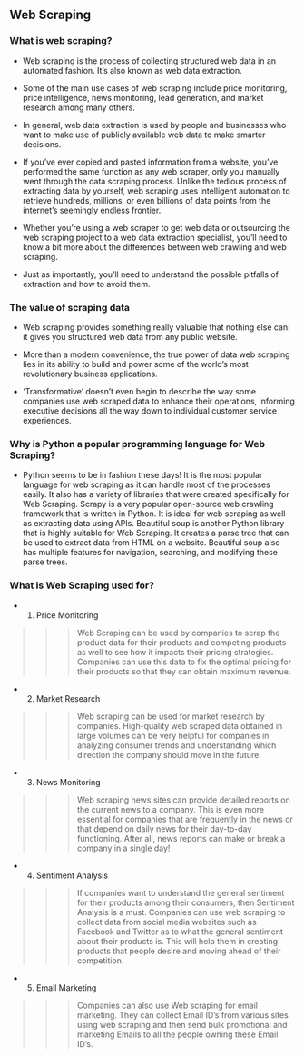 ## Web Scraping 

### What is web scraping?
- Web scraping is the process of collecting structured web data in an automated fashion. It’s also known as web data extraction.

- Some of the main use cases of web scraping include price monitoring, price intelligence, news monitoring, lead generation, and market research among many others.

- In general, web data extraction is used by people and businesses who want to make use of publicly available web data to make smarter decisions.

- If you’ve ever copied and pasted information from a website, you’ve performed the same function as any web scraper, only you manually went through the data scraping process. Unlike the tedious process of extracting data by yourself, web scraping uses intelligent automation to retrieve hundreds, millions, or even billions of data points from the internet’s seemingly endless frontier.

- Whether you’re using a web scraper to get web data or outsourcing the web scraping project to a web data extraction specialist, you’ll need to know a bit more about the differences between web crawling and web scraping.

- Just as importantly, you’ll need to understand the possible pitfalls of extraction and how to avoid them.



### The value of scraping data
- Web scraping provides something really valuable that nothing else can: it gives you structured web data from any public website.

- More than a modern convenience, the true power of data web scraping lies in its ability to build and power some of the world’s most revolutionary business applications.

- ‘Transformative’ doesn’t even begin to describe the way some companies use web scraped data to enhance their operations, informing executive decisions all the way down to individual customer service experiences.



### Why is Python a popular programming language for Web Scraping?
- Python seems to be in fashion these days! It is the most popular language for web scraping as it can handle most of the processes easily. It also has a variety of libraries that were created specifically for Web Scraping. Scrapy is a very popular open-source web crawling framework that is written in Python. It is ideal for web scraping as well as extracting data using APIs. Beautiful soup is another Python library that is highly suitable for Web Scraping. It creates a parse tree that can be used to extract data from HTML on a website. Beautiful soup also has multiple features for navigation, searching, and modifying these parse trees.



### What is Web Scraping used for?

- 1. Price Monitoring
>>>Web Scraping can be used by companies to scrap the product data for their products and competing products as well to see how it impacts their pricing strategies. Companies can use this data to fix the optimal pricing for their products so that they can obtain maximum revenue.

- 2. Market Research
>>>Web scraping can be used for market research by companies. High-quality web scraped data obtained in large volumes can be very helpful for companies in analyzing consumer trends and understanding which direction the company should move in the future. 

- 3. News Monitoring
>>>Web scraping news sites can provide detailed reports on the current news to a company. This is even more essential for companies that are frequently in the news or that depend on daily news for their day-to-day functioning. After all, news reports can make or break a company in a single day!

- 4. Sentiment Analysis
>>>If companies want to understand the general sentiment for their products among their consumers, then Sentiment Analysis is a must. Companies can use web scraping to collect data from social media websites such as Facebook and Twitter as to what the general sentiment about their products is. This will help them in creating products that people desire and moving ahead of their competition.

- 5. Email Marketing
>>>Companies can also use Web scraping for email marketing. They can collect Email ID’s from various sites using web scraping and then send bulk promotional and marketing Emails to all the people owning these Email ID’s.

